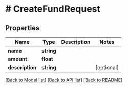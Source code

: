 # # CreateFundRequest

## Properties

Name | Type | Description | Notes
------------ | ------------- | ------------- | -------------
**name** | **string** |  |
**amount** | **float** |  |
**description** | **string** |  | [optional]

[[Back to Model list]](../../README.md#models) [[Back to API list]](../../README.md#endpoints) [[Back to README]](../../README.md)
